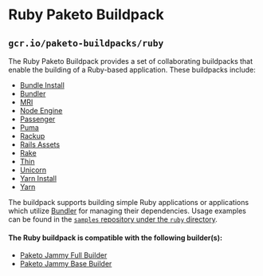 # Ruby Paketo Buildpack

## `gcr.io/paketo-buildpacks/ruby`

The Ruby Paketo Buildpack provides a set of collaborating buildpacks that
enable the building of a Ruby-based application. These buildpacks include:
- [Bundle Install](https://github.com/paketo-buildpacks/bundle-install)
- [Bundler](https://github.com/paketo-buildpacks/bundler)
- [MRI](https://github.com/paketo-buildpacks/mri)
- [Node Engine](https://github.com/paketo-buildpacks/node-engine)
- [Passenger](https://github.com/paketo-buildpacks/passenger)
- [Puma](https://github.com/paketo-buildpacks/puma)
- [Rackup](https://github.com/paketo-buildpacks/rackup)
- [Rails Assets](https://github.com/paketo-buildpacks/rails-assets)
- [Rake](https://github.com/paketo-buildpacks/rake)
- [Thin](https://github.com/paketo-buildpacks/thin)
- [Unicorn](https://github.com/paketo-buildpacks/unicorn)
- [Yarn Install](https://github.com/paketo-buildpacks/yarn-install)
- [Yarn](https://github.com/paketo-buildpacks/yarn)

The buildpack supports building simple Ruby applications or applications which
utilize [Bundler](https://bundler.io/) for managing their dependencies. Usage
examples can be found in the
[`samples` repository under the `ruby` directory](https://github.com/paketo-buildpacks/samples/tree/main/ruby).

#### The Ruby buildpack is compatible with the following builder(s):
- [Paketo Jammy Full Builder](https://github.com/paketo-buildpacks/builder-jammy-full)
- [Paketo Jammy Base Builder](https://github.com/paketo-buildpacks/builder-jammy-base)
